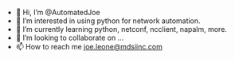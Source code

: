 - 👋 Hi, I’m @AutomatedJoe
- 👀 I’m interested in using python for network automation. 
- 🌱 I’m currently learning python, netconf, ncclient, napalm, more.
- 💞️ I’m looking to collaborate on ...
- 📫 How to reach me joe.leone@mdsiinc.com

<!---
AutomatedJoe/AutomatedJoe is a ✨ special ✨ repository because its `README.md` (this file) appears on your GitHub profile.
You can click the Preview link to take a look at your changes.
--->
